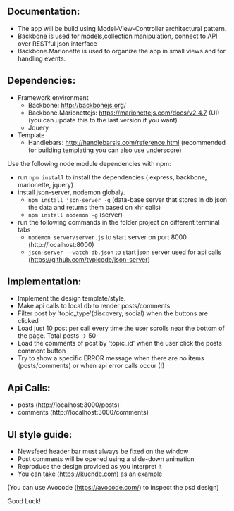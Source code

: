 ## Documentation:
  - The app will be build using Model-View-Controller architectural pattern.
  - Backbone is used for models,collection manipulation, connect to API over RESTful json interface
  - Backbone.Marionette is used to organize the app in small views and for handling events.

##  Dependencies:
  - Framework environment
    + Backbone: http://backbonejs.org/
    + Backbone.Marionettejs: https://marionettejs.com/docs/v2.4.7 (UI) (you can update this to the last version if you want)
    + Jquery
  - Template
    + Handlebars: http://handlebarsjs.com/reference.html (recommended for building templating you can also use underscore)

  Use the following node module dependencies with npm:
  - run `npm install` to install the dependencies ( express, backbone, marionette, jquery)
  - install json-server, nodemon globaly.
    + `npm install json-server -g` (data-base server that stores in db.json the data and returns them based on xhr calls)
    + `npm install nodemon -g` (server)
  - run the following commands in the folder project on different terminal tabs
    + `nodemon server/server.js` to start server on port 8000 (http://localhost:8000)
    + `json-server --watch db.json` to start json server used for api calls (https://github.com/typicode/json-server)

## Implementation:
  - Implement the design template/style.
  - Make api calls to local db to render posts/comments
  - Filter post by 'topic_type'(discovery, social) when the buttons are clicked
  - Load just 10 post per call every time the user scrolls near the bottom of the page. Total posts -> 50
  - Load the comments of post by 'topic_id' when the user click the posts comment button
  - Try to show a specific ERROR message when there are no items (posts/comments) or when api error calls occur (!)

## Api Calls:
  - posts (http://localhost:3000/posts)
  - comments (http://localhost:3000/comments)

## UI style guide:
  - Newsfeed header bar must always be fixed on the window
  - Post comments will be opened using a slide-down animation
  - Reproduce the design provided as you interpret it
  - You can take (https://kuende.com) as an example

  (You can use Avocode (https://avocode.com/) to inspect the psd design)


Good Luck!
